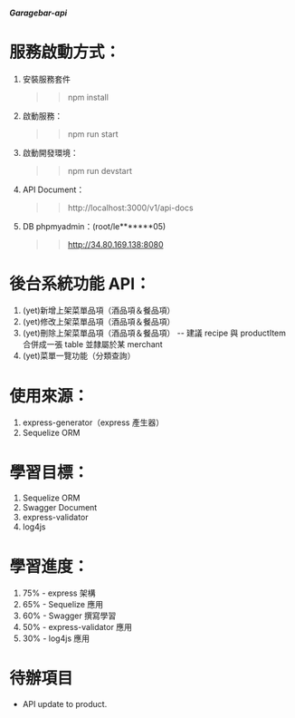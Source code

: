 ##### Garagebar-api #####

# 服務啟動方式：
1. 安裝服務套件
    >> npm install
2. 啟動服務：
    >> npm run start
3. 啟動開發環境：
    >> npm run devstart
4. API Document：
    >> http://localhost:3000/v1/api-docs
5. DB phpmyadmin：(root/le*******05)
    >> http://34.80.169.138:8080

# 後台系統功能 API：
1. (yet)新增上架菜單品項（酒品項＆餐品項）
2. (yet)修改上架菜單品項（酒品項＆餐品項）
3. (yet)刪除上架菜單品項（酒品項＆餐品項）
  -- 建議 recipe 與 productItem 合併成一張 table 並隸屬於某 merchant
4. (yet)菜單一覽功能（分類查詢）

# 使用來源：
1. express-generator（express 產生器）
2. Sequelize ORM

# 學習目標：
1. Sequelize ORM
2. Swagger Document
3. express-validator
4. log4js

# 學習進度：
1. 75% - express 架構
2. 65% - Sequelize 應用
3. 60% - Swagger 撰寫學習
4. 50% - express-validator 應用
5. 30% - log4js 應用

# 待辦項目
- API update to product.
